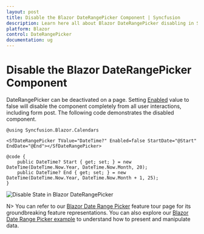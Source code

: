 ```yaml
---
layout: post
title: Disable the Blazor DateRangePicker Component | Syncfusion
description: Learn here all about Blazor DateRangePicker disabling in Syncfusion Component and more.
platform: Blazor
control: DateRangePicker
documentation: ug
---
```


# Disable the Blazor DateRangePicker Component

DateRangePicker can be deactivated on a page. Setting [Enabled](https://help.syncfusion.com/cr/blazor/Syncfusion.Blazor.Calendars.SfDateRangePicker-1.html#Syncfusion_Blazor_Calendars_SfDateRangePicker_1_Enabled) value to false will disable the component completely from all user interactions, including form post. The following code demonstrates the disabled component.

```cshtml
@using Syncfusion.Blazor.Calendars

<SfDateRangePicker TValue="DateTime?" Enabled=false StartDate="@Start" EndDate="@End"></SfDateRangePicker>

@code {
    public DateTime? Start { get; set; } = new DateTime(DateTime.Now.Year, DateTime.Now.Month, 20);
    public DateTime? End { get; set; } = new DateTime(DateTime.Now.Year, DateTime.Now.Month + 1, 25);
}
```


![Disable State in Blazor DateRangePicker](../images/blazor-daterangepicker-disable-state.png)

N> You can refer to our [Blazor Date Range Picker](https://www.syncfusion.com/blazor-components/blazor-daterangepicker) feature tour page for its groundbreaking feature representations. You can also explore our [Blazor Date Range Picker example](https://blazor.syncfusion.com/demos/daterangepicker/default-functionalities?theme=bootstrap4) to understand how to present and manipulate data.